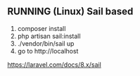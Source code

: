 ## RUNNING (Linux) Sail based

1) composer install
2) php artisan sail:install
3) ./vendor/bin/sail up
4) go to http://localhost

https://laravel.com/docs/8.x/sail


